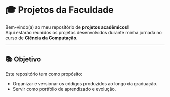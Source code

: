 # 🎓 Projetos da Faculdade

Bem-vindo(a) ao meu repositório de **projetos acadêmicos**!  
Aqui estarão reunidos os projetos desenvolvidos durante minha jornada no curso de **Ciência da Computação**.

---

## 📚 Objetivo
Este repositório tem como propósito:
- Organizar e versionar os códigos produzidos ao longo da graduação.
- Servir como portfólio de aprendizado e evolução.
